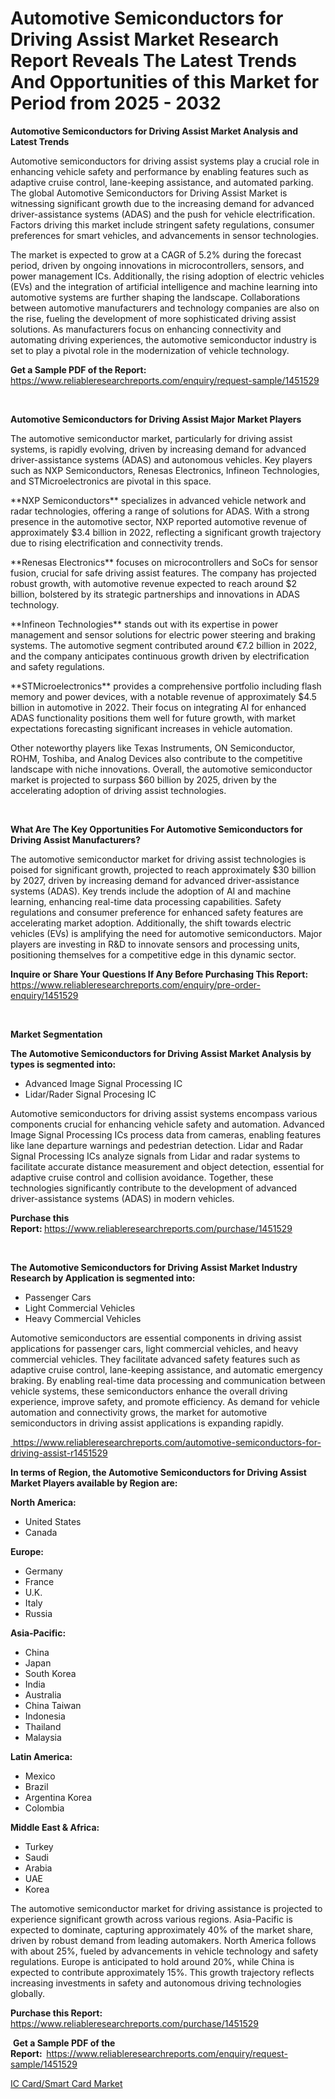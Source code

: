 <p><h1>Automotive Semiconductors for Driving Assist Market Research Report Reveals The Latest Trends And Opportunities of this Market for Period from 2025 - 2032</h1></p><p><strong>Automotive Semiconductors for Driving Assist Market Analysis and Latest Trends</strong></p>
<p><p>Automotive semiconductors for driving assist systems play a crucial role in enhancing vehicle safety and performance by enabling features such as adaptive cruise control, lane-keeping assistance, and automated parking. The global Automotive Semiconductors for Driving Assist Market is witnessing significant growth due to the increasing demand for advanced driver-assistance systems (ADAS) and the push for vehicle electrification. Factors driving this market include stringent safety regulations, consumer preferences for smart vehicles, and advancements in sensor technologies.</p><p>The market is expected to grow at a CAGR of 5.2% during the forecast period, driven by ongoing innovations in microcontrollers, sensors, and power management ICs. Additionally, the rising adoption of electric vehicles (EVs) and the integration of artificial intelligence and machine learning into automotive systems are further shaping the landscape. Collaborations between automotive manufacturers and technology companies are also on the rise, fueling the development of more sophisticated driving assist solutions. As manufacturers focus on enhancing connectivity and automating driving experiences, the automotive semiconductor industry is set to play a pivotal role in the modernization of vehicle technology.</p></p>
<p><strong>Get a Sample PDF of the Report:&nbsp;</strong> <a href="https://www.reliableresearchreports.com/enquiry/request-sample/1451529?utm_campaign=3079&utm_medium=2&utm_source=Github&utm_content=ia&utm_term=06042025&utm_id=automotive-semiconductors-for-driving-assist">https://www.reliableresearchreports.com/enquiry/request-sample/1451529</a></p>
<p>&nbsp;</p>
<p><strong>Automotive Semiconductors for Driving Assist Major Market Players</strong></p>
<p><p>The automotive semiconductor market, particularly for driving assist systems, is rapidly evolving, driven by increasing demand for advanced driver-assistance systems (ADAS) and autonomous vehicles. Key players such as NXP Semiconductors, Renesas Electronics, Infineon Technologies, and STMicroelectronics are pivotal in this space.</p><p>**NXP Semiconductors** specializes in advanced vehicle network and radar technologies, offering a range of solutions for ADAS. With a strong presence in the automotive sector, NXP reported automotive revenue of approximately $3.4 billion in 2022, reflecting a significant growth trajectory due to rising electrification and connectivity trends.</p><p>**Renesas Electronics** focuses on microcontrollers and SoCs for sensor fusion, crucial for safe driving assist features. The company has projected robust growth, with automotive revenue expected to reach around $2 billion, bolstered by its strategic partnerships and innovations in ADAS technology.</p><p>**Infineon Technologies** stands out with its expertise in power management and sensor solutions for electric power steering and braking systems. The automotive segment contributed around €7.2 billion in 2022, and the company anticipates continuous growth driven by electrification and safety regulations.</p><p>**STMicroelectronics** provides a comprehensive portfolio including flash memory and power devices, with a notable revenue of approximately $4.5 billion in automotive in 2022. Their focus on integrating AI for enhanced ADAS functionality positions them well for future growth, with market expectations forecasting significant increases in vehicle automation.</p><p>Other noteworthy players like Texas Instruments, ON Semiconductor, ROHM, Toshiba, and Analog Devices also contribute to the competitive landscape with niche innovations. Overall, the automotive semiconductor market is projected to surpass $60 billion by 2025, driven by the accelerating adoption of driving assist technologies.</p></p>
<p>&nbsp;</p>
<p><strong>What Are The Key Opportunities For Automotive Semiconductors for Driving Assist Manufacturers?</strong></p>
<p><p>The automotive semiconductor market for driving assist technologies is poised for significant growth, projected to reach approximately $30 billion by 2027, driven by increasing demand for advanced driver-assistance systems (ADAS). Key trends include the adoption of AI and machine learning, enhancing real-time data processing capabilities. Safety regulations and consumer preference for enhanced safety features are accelerating market adoption. Additionally, the shift towards electric vehicles (EVs) is amplifying the need for automotive semiconductors. Major players are investing in R&D to innovate sensors and processing units, positioning themselves for a competitive edge in this dynamic sector.</p></p>
<p><strong>Inquire or Share Your Questions If Any Before Purchasing This Report:</strong> <a href="https://www.reliableresearchreports.com/enquiry/pre-order-enquiry/1451529?utm_campaign=3079&utm_medium=2&utm_source=Github&utm_content=ia&utm_term=06042025&utm_id=automotive-semiconductors-for-driving-assist">https://www.reliableresearchreports.com/enquiry/pre-order-enquiry/1451529</a></p>
<p>&nbsp;</p>
<p><strong>Market Segmentation</strong></p>
<p><strong>The Automotive Semiconductors for Driving Assist Market Analysis by types is segmented into:</strong></p>
<p><ul><li>Advanced Image Signal Processing IC</li><li>Lidar/Rader Signal Procesing IC</li></ul></p>
<p><p>Automotive semiconductors for driving assist systems encompass various components crucial for enhancing vehicle safety and automation. Advanced Image Signal Processing ICs process data from cameras, enabling features like lane departure warnings and pedestrian detection. Lidar and Radar Signal Processing ICs analyze signals from Lidar and radar systems to facilitate accurate distance measurement and object detection, essential for adaptive cruise control and collision avoidance. Together, these technologies significantly contribute to the development of advanced driver-assistance systems (ADAS) in modern vehicles.</p></p>
<p><strong>Purchase this Report:&nbsp;</strong><a href="https://www.reliableresearchreports.com/purchase/1451529?utm_campaign=3079&utm_medium=2&utm_source=Github&utm_content=ia&utm_term=06042025&utm_id=automotive-semiconductors-for-driving-assist">https://www.reliableresearchreports.com/purchase/1451529</a></p>
<p>&nbsp;</p>
<p><strong>The Automotive Semiconductors for Driving Assist Market Industry Research by Application is segmented into:</strong></p>
<p><ul><li>Passenger Cars</li><li>Light Commercial Vehicles</li><li>Heavy Commercial Vehicles</li></ul></p>
<p><p>Automotive semiconductors are essential components in driving assist applications for passenger cars, light commercial vehicles, and heavy commercial vehicles. They facilitate advanced safety features such as adaptive cruise control, lane-keeping assistance, and automatic emergency braking. By enabling real-time data processing and communication between vehicle systems, these semiconductors enhance the overall driving experience, improve safety, and promote efficiency. As demand for vehicle automation and connectivity grows, the market for automotive semiconductors in driving assist applications is expanding rapidly.</p></p>
<p><a href="https://www.reliableresearchreports.com/automotive-semiconductors-for-driving-assist-r1451529?utm_campaign=3079&utm_medium=2&utm_source=Github&utm_content=ia&utm_term=06042025&utm_id=automotive-semiconductors-for-driving-assist">&nbsp;https://www.reliableresearchreports.com/automotive-semiconductors-for-driving-assist-r1451529</a></p>
<p><strong>In terms of Region, the Automotive Semiconductors for Driving Assist Market Players available by Region are:</strong></p>
<p>
    <p> <strong> North America: </strong>
        <ul>
            <li>United States</li>
            <li>Canada</li>
        </ul>
        </p> 
    <p> <strong> Europe: </strong>
        <ul>
            <li>Germany</li>
            <li>France</li>
            <li>U.K.</li>
            <li>Italy</li>
            <li>Russia</li>
        </ul>
        </p> 
    <p> <strong> Asia-Pacific: </strong>
        <ul>
            <li>China</li>
            <li>Japan</li>
            <li>South Korea</li>
            <li>India</li>
            <li>Australia</li>
            <li>China Taiwan</li>
            <li>Indonesia</li>
            <li>Thailand</li>
            <li>Malaysia</li>
        </ul>
        </p> 
    <p> <strong> Latin America: </strong>
        <ul>
            <li>Mexico</li>
            <li>Brazil</li>
            <li>Argentina Korea</li>
            <li>Colombia</li>
        </ul>
        </p> 
    <p> <strong> Middle East & Africa: </strong>
        <ul>
            <li>Turkey</li>
            <li>Saudi</li>
            <li>Arabia</li>
            <li>UAE</li>
            <li>Korea</li>
        </ul>
    </p>
    </p>
<p><p>The automotive semiconductor market for driving assistance is projected to experience significant growth across various regions. Asia-Pacific is expected to dominate, capturing approximately 40% of the market share, driven by robust demand from leading automakers. North America follows with about 25%, fueled by advancements in vehicle technology and safety regulations. Europe is anticipated to hold around 20%, while China is expected to contribute approximately 15%. This growth trajectory reflects increasing investments in safety and autonomous driving technologies globally.</p></p>
<p><strong>Purchase this Report: </strong><a href="https://www.reliableresearchreports.com/purchase/1451529?utm_campaign=3079&utm_medium=2&utm_source=Github&utm_content=ia&utm_term=06042025&utm_id=automotive-semiconductors-for-driving-assist">https://www.reliableresearchreports.com/purchase/1451529</a></p>
<p>&nbsp;<strong>Get a Sample PDF of the Report:&nbsp;&nbsp;</strong><a href="https://www.reliableresearchreports.com/enquiry/request-sample/1451529?utm_campaign=3079&utm_medium=2&utm_source=Github&utm_content=ia&utm_term=06042025&utm_id=automotive-semiconductors-for-driving-assist">https://www.reliableresearchreports.com/enquiry/request-sample/1451529</a></p>
<p><strong></strong></p>
<p><p><a href="https://github.com/voetzeszuh/Market-Research-Report-List-1/blob/main/ic-cardsmart-card-market.md?utm_campaign=3079&utm_medium=2&utm_source=Github&utm_content=ia&utm_term=06042025&utm_id=automotive-semiconductors-for-driving-assist">IC Card/Smart Card Market</a></p></p>